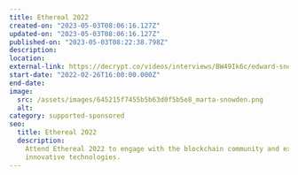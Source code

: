 ```yaml
---
title: Ethereal 2022
created-on: "2023-05-03T08:06:16.127Z"
updated-on: "2023-05-03T08:06:16.127Z"
published-on: "2023-05-03T08:22:38.798Z"
description:
location:
external-link: https://decrypt.co/videos/interviews/BW49Ik6c/edward-snowden-talks-governments-and-crypto-cbdcs-and-ethereum-vs-bitcoin-at-camp-ethereal
start-date: "2022-02-26T16:00:00.000Z"
end-date:
image:
  src: /assets/images/645215f7455b5b63d0f5b5e8_marta-snowden.png
  alt:
category: supported-sponsored
seo:
  title: Ethereal 2022
  description:
    Attend Ethereal 2022 to engage with the blockchain community and explore
    innovative technologies.
---
```

